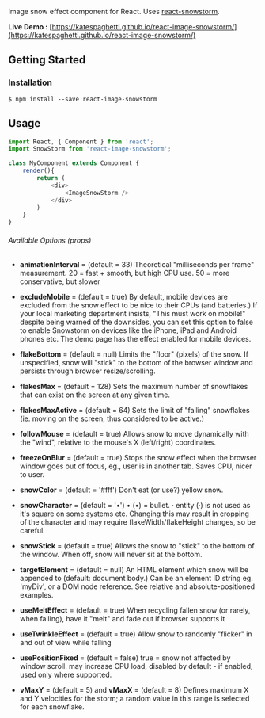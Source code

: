 Image snow effect component for React. Uses [react-snowstorm](https://github.com/burakcan/react-snowstorm).

**Live Demo :** [https://katespaghetti.github.io/react-image-snowstorm/](https://katespaghetti.github.io/react-image-snowstorm/)

## Getting Started
### Installation

```
$ npm install --save react-image-snowstorm
```

## Usage
```javascript
import React, { Component } from 'react';
import SnowStorm from 'react-image-snowstorm';

class MyComponent extends Component {
	render(){
		return (
			<div>
				<ImageSnowStorm />
			</div>
		)
	}
}
```

###### Available Options (props)

* **animationInterval** = (default = 33)
Theoretical "milliseconds per frame" measurement. 20 = fast + smooth, but high CPU use. 50 = more conservative, but slower

* **excludeMobile** = (default = true) By default, mobile devices are excluded from the snow effect to be nice to their CPUs (and batteries.) If your local marketing department insists, "This must work on mobile!" despite being warned of the downsides, you can set this option to false to enable Snowstorm on devices like the iPhone, iPad and Android phones etc. The demo page has the effect enabled for mobile devices.

* **flakeBottom** = (default = null)
Limits the "floor" (pixels) of the snow. If unspecified, snow will "stick" to the bottom of the browser window and persists through browser resize/scrolling.

* **flakesMax** = (default = 128)
Sets the maximum number of snowflakes that can exist on the screen at any given time.

* **flakesMaxActive** = (default = 64)
Sets the limit of "falling" snowflakes (ie. moving on the screen, thus considered to be active.)

* **followMouse** = (default = true)
Allows snow to move dynamically with the "wind", relative to the mouse's X (left/right) coordinates.

* **freezeOnBlur** = (default = true)
Stops the snow effect when the browser window goes out of focus, eg., user is in another tab. Saves CPU, nicer to user.

* **snowColor** = (default = '#fff')
Don't eat (or use?) yellow snow.

* **snowCharacter** = (default = '•')
&bull; (•) = bullet. &middot; entity (·) is not used as it's square on some systems etc. Changing this may result in cropping of the character and may require flakeWidth/flakeHeight changes, so be careful.

* **snowStick** = (default = true)
Allows the snow to "stick" to the bottom of the window. When off, snow will never sit at the bottom.

* **targetElement** = (default = null)
An HTML element which snow will be appended to (default: document body.) Can be an element ID string eg. 'myDiv', or a DOM node reference. See relative and absolute-positioned examples.

* **useMeltEffect** = (default = true)
When recycling fallen snow (or rarely, when falling), have it "melt" and fade out if browser supports it

* **useTwinkleEffect** = (default = true)
Allow snow to randomly "flicker" in and out of view while falling

* **usePositionFixed** = (default = false)
true = snow not affected by window scroll. may increase CPU load, disabled by default - if enabled, used only where supported.

* **vMaxY** = (default = 5) and **vMaxX** = (default = 8)
Defines maximum X and Y velocities for the storm; a random value in this range is selected for each snowflake.
